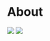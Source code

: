 # About

<img src="img/gatp_llorando.jpeg" >
<a href="https://wakatime.com"><img src="https://wakatime.com/share/@018e9b5b-2ddb-4dae-9cc9-1a202715f0c8/bbf6037b-252b-4e3f-8e58-d999cda3fe04.png" /></a>
